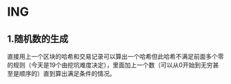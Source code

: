 # ING

## 1.随机数的生成
直接用上一个区块的哈希和交易记录可以算出一个哈希但此哈希不满足前面多个零的规则（今天是19个由挖坑难度决定），里面加上一个数（可以从0开始到无穷甚至是顺序的）直到算出满足条件的情况。
